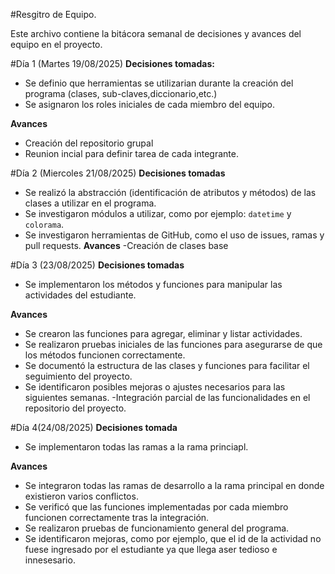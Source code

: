#Resgitro de Equipo.

Este archivo contiene la bitácora semanal de decisiones y avances del equipo en el proyecto.

#Día 1 (Martes 19/08/2025)
**Decisiones tomadas:**
- Se definio que herramientas se utilizarian durante la creación del 
programa (clases, sub-claves,diccionario,etc.)
- Se asignaron los roles iniciales de cada miembro del equipo.

**Avances**
- Creación del repositorio grupal
- Reunion incial para definir tarea de cada integrante.

#Día 2 (Miercoles 21/08/2025)
**Decisiones tomadas**
- Se realizó la abstracción (identificación de atributos y métodos) de las clases a utilizar en el programa.
- Se investigaron módulos a utilizar, como por ejemplo: `datetime` y `colorama`.
- Se investigaron herramientas de GitHub, como el uso de issues, ramas y pull requests.
**Avances**
-Creación de clases base

#Día 3 (23/08/2025)
**Decisiones tomadas**
- Se implementaron los métodos y funciones para manipular las actividades del estudiante.

**Avances**
- Se crearon las funciones para agregar, eliminar y listar actividades.
- Se realizaron pruebas iniciales de las funciones para asegurarse de que los métodos 
funcionen correctamente.
- Se documentó la estructura de las clases y funciones para facilitar el seguimiento del proyecto.
- Se identificaron posibles mejoras o ajustes necesarios para las siguientes semanas.
-Integración parcial de las funcionalidades en el repositorio del proyecto.

#Día 4(24/08/2025)
**Decisiones tomada**
- Se implementaron todas las ramas a la rama princiapl.

**Avances**
- Se integraron todas las ramas de desarrollo a la rama principal en donde existieron varios conflictos.
- Se verificó que las funciones implementadas por cada miembro funcionen correctamente
tras la integración.
- Se realizaron pruebas de funcionamiento general del programa.
- Se identificaron mejoras, como por ejemplo, que el id de la actividad no fuese
ingresado por el estudiante ya que llega aser tedioso e innesesario. 
